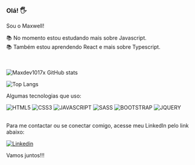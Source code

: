 ### Olá! 🖐️
Sou o Maxwell! 

📚 No momento estou estudando mais sobre Javascript. <br>
📚 Também estou aprendendo React e mais sobre Typescript.


<br>

![Maxdev1017x GitHub stats](https://github-readme-stats.vercel.app/api?username=Maxdev1017x&show_icons=true&theme=dracula)


![Top Langs](https://github-readme-stats.vercel.app/api/top-langs/?username=Maxdev1017x&theme=dracula&hide_progress=true)




Algumas tecnologias que uso:


![HTML5](https://img.shields.io/badge/HTML5-E34F26?style=for-the-badge&logo=html5&logoColor=white)
![CSS3](https://img.shields.io/badge/CSS3-1572B6?style=for-the-badge&logo=css3&logoColor=white)
![JAVASCRIPT](https://img.shields.io/badge/JavaScript-F7DF1E?style=for-the-badge&logo=javascript&logoColor=black)
![SASS](https://img.shields.io/badge/Sass-CC6699?style=for-the-badge&logo=sass&logoColor=white)
![BOOTSTRAP](https://img.shields.io/badge/Bootstrap-563D7C?style=for-the-badge&logo=bootstrap&logoColor=white)
![JQUERY](https://img.shields.io/badge/jQuery-0769AD?style=for-the-badge&logo=jquery&logoColor=white)
<br>
<br>

Para me contactar ou se conectar comigo, acesse meu LinkedIn pelo link abaixo:


[![Linkedin](https://img.shields.io/badge/LinkedIn-0077B5?style=for-the-badge&logo=linkedin&logoColor=white)](https://linkedin.com/in/maxwell0010)


Vamos juntos!!!

 

